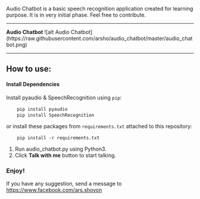  <p>
Audio Chatbot is a basic speech recognition application created for learning purpose. It is in very initial phase. Feel free to contribute.
 </p>
<hr>
<b>Audio Chatbot</b>
![alt Audio Chatbot](https://raw.githubusercontent.com/arsho/audio_chatbot/master/audio_chatbot.png)
<hr>
<h2>
<a id="how-to-use" class="anchor" href="#how-to-use" aria-hidden="true"><span class="octicon octicon-link"></span></a>How to use:
</h2>

#### Install Dependencies

Install pyaudio & SpeechRecognition using `pip`:

		pip install pyaudio
		pip install SpeechRecognition

or install these packages from `requirements.txt` attached to this repository:

		pip install -r requirements.txt


<ol>
<li>Run audio_chatbot.py using Python3.</li>
<li>Click <b>Talk with me</b> button to start talking.</li>
</ol>

<h3>Enjoy!</h3>
<p>
If you have any suggestion, send a message to <a href="https://www.facebook.com/ars.shovon">https://www.facebook.com/ars.shovon</a>
</p>
